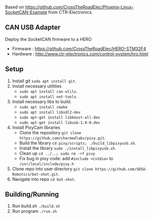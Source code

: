 Based on https://github.com/CrossTheRoadElec/Phoenix-Linux-SocketCAN-Example from CTR-Electronics.

## CAN USB Adapter
Deploy the SocketCAN firmware to a HERO
- Firmware : https://github.com/CrossTheRoadElec/HERO-STM32F4
- Hardware : http://www.ctr-electronics.com/control-system/hro.html

## Setup

 1. Install git `sudo apt install git`.
 2. Install necessary utilities
     - `sudo apt install can-utils`.
     - `sudo apt install net-tools`.
 3. Install necessary libs to build.
     -  `sudo apt install cmake`
     -  `sudo apt install libsdl2-dev`
     -  `sudo apt-get install libboost-all-dev`
     -  `sudo apt-get install libusb-1.0-0.dev`
 4. Install PixyCam libraries
     - Clone the repository `git clone https://github.com/charmedlabs/pixy.git`.
     - Build the library `cd pixy/scripts; ./build_libpixyusb.sh`.
     - Install the library `sudo ./install_libpixyusb.sh`.
     - Clean up `cd ../..; sudo rm -rf pixy`
     - Fix bug in pixy code: add `#include <cstdio>` to `/usr/local/include/pixy.h`
 4. Clone repo into user directory `git clone https://github.com/SDSU-Robotics/bot-shot.git`.
 5. Navigate into repo `cd bot-shot`.

## Building/Running
 1. Run build.sh `./build.sh`
 2. Run program `./run.sh`
